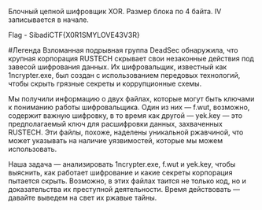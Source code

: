 Блочный цепной шифровщик XOR.
Размер блока по 4 байта.
IV записывается в начале.

Flag - SibadiCTF{X0R1SMYLOVE43V3R}

#Легенда
Взломанная подрывная группа DeadSec обнаружила, что крупная корпорация RUSTECH скрывает свои незаконные действия под завесой шифрования данных. Их шифровальщик, известный как 1ncrypter.exe, был создан с использованием передовых технологий, чтобы скрыть грязные секреты и коррупционные схемы.

Мы получили информацию о двух файлах, которые могут быть ключами к пониманию работы шифровальщика. Один из них — f.wut, возможно, содержит важную шифровку, в то время как другой — yek.key — это предполагаемый ключ для расшифровки данных, захваченных RUSTECH. Эти файлы, похоже, наделены уникальной ржавчиной, что может указывать на наличие уязвимостей, которые мы можем использовать.

Наша задача — анализировать 1ncrypter.exe, f.wut и yek.key, чтобы выяснить, как работает шифрование и какие секреты корпорация пытается скрыть. Возможно, в этих файлах таится не только код, но и доказательства их преступной деятельности. Время действовать — давайте выведем на свет их ржавые тайны.
